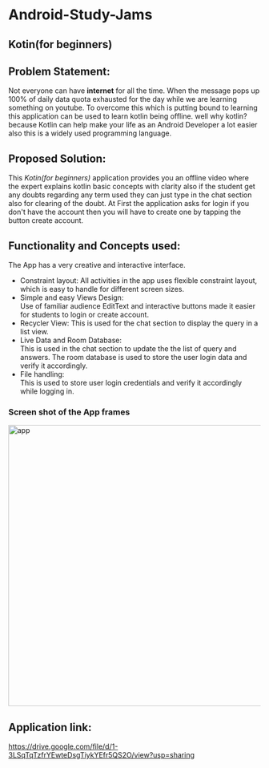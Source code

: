 # Android-Study-Jams
## Kotin(for beginners) <br/>
## Problem Statement: <br/>
Not everyone can have **internet** for all the time. When the message pops up 100% of daily data quota exhausted for the day while we are learning something on youtube. To overcome this which is putting bound to learning this application can be used to learn kotlin being offline. well why kotlin? because Kotlin can help make your life as an Android Developer a lot easier also this is a widely used programming language. <br/>
## Proposed Solution: <br/>
This *Kotin(for beginners)* application provides you an offline video where the expert explains kotlin basic concepts with clarity also if the student get any doubts regarding any term used they can just type in the chat section also for clearing of the doubt. At First the application asks for login if you don't have the account then you will have to create one by tapping the button create account. <br/>
## Functionality and Concepts used: <br/>
The App has a very creative and interactive interface.<br/>
- Constraint layout: All activities in the app uses flexible constraint layout, which is easy to handle for different screen sizes. <br/>
- Simple and easy Views Design: <br/>
Use of familiar audience EditText and interactive buttons made it easier for students to login or create account. <br/>
- Recycler View: This is used for the chat section to display the query in a list view. <br/>
- Live Data and Room Database: <br/>
This is used in the chat section to update the the list of query and answers. The room database is used to store the user login data and verify it accordingly. <br/>
- File handling: <br/>
This is used to store user login credentials and verify it accordingly while logging in. <br/>
### Screen shot of the App frames
<img width="561" alt="app" src="https://user-images.githubusercontent.com/97274353/184522569-bb6cb80e-7388-4ea5-bfc0-adb169825590.PNG">

## Application link:<br/>
https://drive.google.com/file/d/1-3LSqTqTzfrYEwteDsgTiykYEfr5QS2O/view?usp=sharing<br/>
